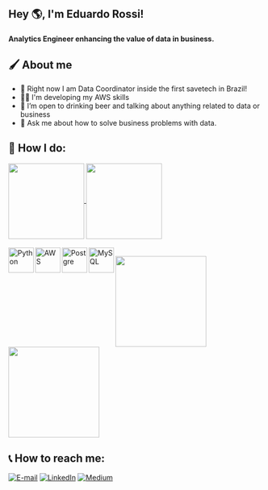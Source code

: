 ## Hey 🌎, I'm Eduardo Rossi!

#### Analytics Engineer enhancing the value of data in business.

##  🖌 About me
- 💼 Right now I am Data Coordinator inside the first savetech in Brazil!
- ✍🏽 I'm developing my AWS skills
- 🍻 I’m open to drinking beer and talking about anything related to data or business
- 💬 Ask me about how to solve business problems with data.

## 🎨 How I do:

<a href="https://github.com/rossiedu/github-readme-stats">
  <img align="center" height ="150em" src="https://github-readme-stats.vercel.app/api/top-langs/?username=rossiedu&count_private=true&layout=compact&theme=codeSTACKr" />
</a>
<a href="https://github.com/rossiedu/convoychat">
  <img align="center" height ="150em" src="https://github-readme-stats.vercel.app/api?username=rossiedu&count_private=true&theme=codeSTACKr&repo=rossiedu" />
</a>
<div style="display: inline_block"><br>
<a href="https://github.com/rossiedu/github-readme-stats">
  <img align="left" alt="Python" height="50" width="50" src="https://cdn.jsdelivr.net/gh/devicons/devicon/icons/python/python-original.svg">
  <img align="left" alt="AWS" height="50" width="50" src="https://cdn.jsdelivr.net/gh/devicons/devicon/icons/amazonwebservices/amazonwebservices-plain-wordmark.svg">
  <img align="left" alt="Postgre" height="50" width="50" src="https://cdn.jsdelivr.net/gh/devicons/devicon/icons/postgresql/postgresql-original.svg">
  <img align="left" alt="MySQL" height="50" width="50" src="https://cdn.jsdelivr.net/gh/devicons/devicon/icons/mysql/mysql-plain.svg">
 
</a>
 
  
<div style="display: inline_block"><br>

  <a href="https://github.com/rossiedu/convoychat">
  <img align="center" height ="180em" src="https://media.giphy.com/media/WRQBXSCnEFJIuxktnw/giphy.gif" />
</a>
  <a href="https://github.com/rossiedu/convoychat">
  <img align="center" height ="180em" src="https://media.giphy.com/media/ohdY5OaQmUmVW/giphy.gif" />
</a>
  
  
 ## 📞 How to reach me:
<p align="left">
<a href="mailto:apds.eduardorossi30@gmail.com"><img alt="E-mail" src="https://img.shields.io/badge/Gmail-D14836?style=for-the-badge&logo=gmail&logoColor=white"></a>
<a href="https://www.linkedin.com/in/eduardodrossi/"><img alt="LinkedIn" src="https://img.shields.io/badge/LinkedIn-0077B5?style=for-the-badge&logo=linkedin&logoColor=white"></a>
<a href="https://medium.com/@rossi_edu"><img alt="Medium" src="https://img.shields.io/badge/Medium-12100E?style=for-the-badge&logo=medium&logoColor=white"></a
